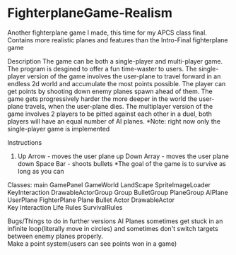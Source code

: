 FighterplaneGame-Realism     
========================

Another fighterplane game I made, this time for my APCS class final.  Contains more realistic planes and features than the Intro-Final fighterplane game

Description
The game can be both a single-player and multi-player game.  The program is desgined to offer a fun time-waster to users.  The single-player version of the game involves
the user-plane to travel forward in an endless 2d world and accumulate the most points possible.  The player can get points by shooting down enemy planes spawn ahead of them.
The game gets progressively harder the more deeper in the world the user-plane travels, when the user-plane dies.  The multiplayer version of the game involves 2 players to be 
pitted against each other in a duel, both players will have an equal number of AI planes.
     *Note: right now only the single-player game is implemented
     
     
Instructions
1.  Up Arrow - moves the user plane up
    Down Array - moves the user plane down
    Space Bar - shoots bullets
    *The goal of the game is to survive as long as you can
    
Classes: main
	       GamePanel
         GameWorld
         LandScape
         SpriteImageLoader
         KeyInteraction
         DrawableActorGroup
	       Group
	       BulletGroup
 	       PlaneGroup
	       AIPlane
	       UserPlane
	       FighterPlane
	       Plane
	       Bullet
	       Actor
	       DrawableActor	
         Key Interaction
	       Life
	       Rules
	       SurvivalRules
       
Bugs/Things to do in further versions
AI Planes sometimes get stuck in an infinite loop(literally move in circles) and sometimes don't switch targets between enemy planes properly.   
Make a point system(users can see points won in a game)
    
